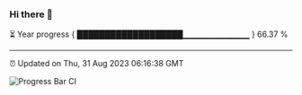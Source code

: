 ### Hi there 👋

⏳ Year progress { ███████████████████▁▁▁▁▁▁▁▁▁▁▁ } 66.37 %

---

⏰ Updated on Thu, 31 Aug 2023 06:16:38 GMT

![Progress Bar CI](https://github.com/liununu/liununu/workflows/Progress%20Bar%20CI/badge.svg)
